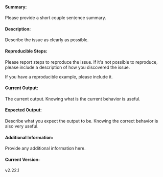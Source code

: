 #### Summary:
Please provide a short couple sentence summary.


#### Description:
Describe the issue as clearly as possible.


#### Reproducible Steps:
Please report steps to reproduce the issue. If it's not possible to reproduce, please include a description of how you discovered the issue.

If you have a reproducible example, please include it.


#### Current Output:
The current output. Knowing what is the current behavior is useful.


#### Expected Output:
Describe what you expect the output to be. Knowing the correct behavior is also very useful.


#### Additional Information:
Provide any additional information here.

#### Current Version:
v2.22.1
